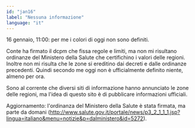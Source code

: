 ```yaml
---
id: "jan16"
label: "Nessuna informazione"
language: "it"
---
```

16 gennaio, 11:00: per me i colori di oggi non sono definiti.

Conte ha firmato il dcpm che fissa regole e limiti, ma non mi risultano ordinanze del Ministero della Salute che certifichino i valori delle regioni. Inoltre non mi risulta che le zone si ereditino dai decreti e dalle ordinanze precedenti. Quindi secondo me oggi non è ufficialmente definito niente, almeno per ora.

Sono al corrente che diversi siti di informazione hanno annunciato le zone delle regioni, ma l'idea di questo sito è di pubblicare informazioni ufficiali.

Aggiornamento: l'ordinanza del Ministero della Salute è stata firmata, ma parte da domani (http://www.salute.gov.it/portale/news/p3_2_1_1_1.jsp?lingua=italiano&menu=notizie&p=dalministero&id=5272).

[ordinanza]: http://www.salute.gov.it/portale/news/p3_2_1_1_1.jsp?lingua=italiano&menu=notizie&p=dalministero&id=5272